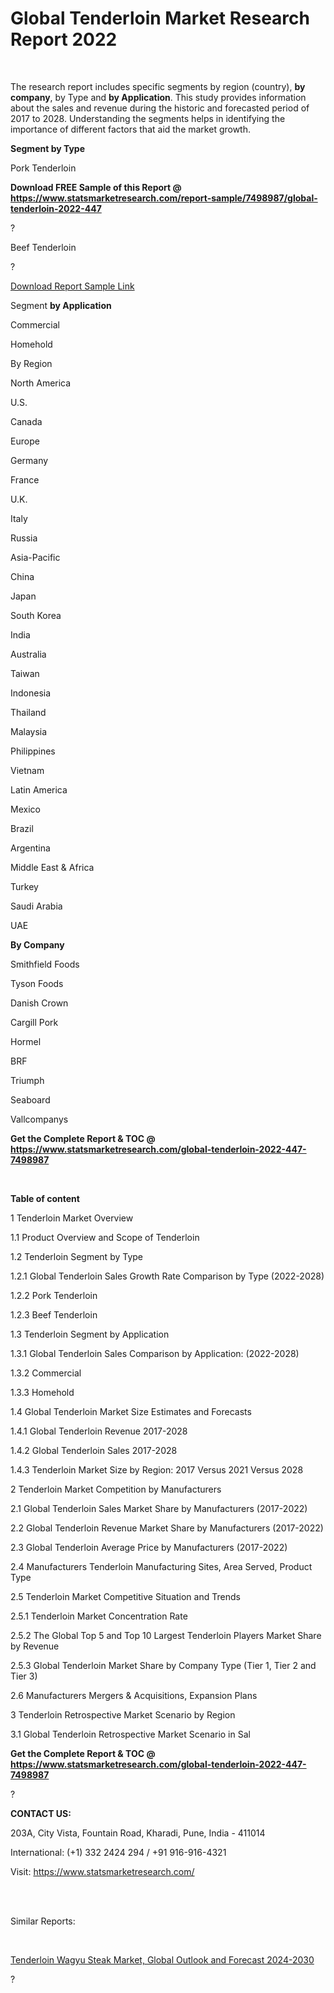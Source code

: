 <h1>Global Tenderloin Market Research Report 2022</h1><br/><p>The research report includes specific segments by region (country), <strong>by company</strong>, by Type and <strong>by Application</strong>. This study provides information about the sales and revenue during the historic and forecasted period of 2017 to 2028. Understanding the segments helps in identifying the importance of different factors that aid the market growth.</p>
 
 
 
 <p><strong>Segment by Type</strong></p>
 
 
 
 <p>Pork Tenderloin</p>
 
 
 
 <div><b>Download FREE Sample of this Report @ <a href="https://www.statsmarketresearch.com/download-free-sample/7498987/global-tenderloin-2022-447">https://www.statsmarketresearch.com/report-sample/7498987/global-tenderloin-2022-447</a></b></div>
 
 
 
 <p>? </p>
 
 
 
 <p>Beef Tenderloin</p>
 
 
 
 <p>? </p>
 
 
 
 <p><a href="https://www.statsmarketresearch.com/download-free-sample/7498987/global-tenderloin-2022-447">Download Report Sample Link</a></p>
 
 
 
 <p>Segment <strong>by Application</strong></p>
 
 
 
 <p>Commercial</p>
 
 
 
 <p>Homehold</p>
 
 
 
 <p>By Region</p>
 
 
 
 <p>North America</p>
 
 
 
 <p>U.S.</p>
 
 
 
 <p>Canada</p>
 
 
 
 <p>Europe</p>
 
 
 
 <p>Germany</p>
 
 
 
 <p>France</p>
 
 
 
 <p>U.K.</p>
 
 
 
 <p>Italy</p>
 
 
 
 <p>Russia</p>
 
 
 
 <p>Asia-Pacific</p>
 
 
 
 <p>China</p>
 
 
 
 <p>Japan</p>
 
 
 
 <p>South Korea</p>
 
 
 
 <p>India</p>
 
 
 
 <p>Australia</p>
 
 
 
 <p>Taiwan</p>
 
 
 
 <p>Indonesia</p>
 
 
 
 <p>Thailand</p>
 
 
 
 <p>Malaysia</p>
 
 
 
 <p>Philippines</p>
 
 
 
 <p>Vietnam</p>
 
 
 
 <p>Latin America</p>
 
 
 
 <p>Mexico</p>
 
 
 
 <p>Brazil</p>
 
 
 
 <p>Argentina</p>
 
 
 
 <p>Middle East & Africa</p>
 
 
 
 <p>Turkey</p>
 
 
 
 <p>Saudi Arabia</p>
 
 
 
 <p>UAE</p>
 
 
 
 <p><strong>By Company</strong></p>
 
 
 
 <p>Smithfield Foods</p>
 
 
 
 <p>Tyson Foods</p>
 
 
 
 <p>Danish Crown</p>
 
 
 
 <p>Cargill Pork</p>
 
 
 
 <p>Hormel</p>
 
 
 
 <p>BRF</p>
 
 
 
 <p>Triumph</p>
 
 
 
 <p>Seaboard</p>
 
 
 
 <p>Vallcompanys</p>
 
 
 
 <div><b>Get the Complete Report & TOC @ <a href="https://www.statsmarketresearch.com/global-tenderloin-2022-447-7498987">https://www.statsmarketresearch.com/global-tenderloin-2022-447-7498987</a></b></div>
 
 
 
 <p><br />
 
 <b>Table of content</b></p>
 
 
 
 <p>1 Tenderloin Market Overview<br />
 
 1.1 Product Overview and Scope of Tenderloin<br />
 
 1.2 Tenderloin Segment by Type<br />
 
 1.2.1 Global Tenderloin Sales Growth Rate Comparison by Type (2022-2028)<br />
 
 1.2.2 Pork Tenderloin<br />
 
 1.2.3 Beef Tenderloin<br />
 
 1.3 Tenderloin Segment by Application<br />
 
 1.3.1 Global Tenderloin Sales Comparison by Application: (2022-2028)<br />
 
 1.3.2 Commercial<br />
 
 1.3.3 Homehold<br />
 
 1.4 Global Tenderloin Market Size Estimates and Forecasts<br />
 
 1.4.1 Global Tenderloin Revenue 2017-2028<br />
 
 1.4.2 Global Tenderloin Sales 2017-2028<br />
 
 1.4.3 Tenderloin Market Size by Region: 2017 Versus 2021 Versus 2028<br />
 
 2 Tenderloin Market Competition by Manufacturers<br />
 
 2.1 Global Tenderloin Sales Market Share by Manufacturers (2017-2022)<br />
 
 2.2 Global Tenderloin Revenue Market Share by Manufacturers (2017-2022)<br />
 
 2.3 Global Tenderloin Average Price by Manufacturers (2017-2022)<br />
 
 2.4 Manufacturers Tenderloin Manufacturing Sites, Area Served, Product Type<br />
 
 2.5 Tenderloin Market Competitive Situation and Trends<br />
 
 2.5.1 Tenderloin Market Concentration Rate<br />
 
 2.5.2 The Global Top 5 and Top 10 Largest Tenderloin Players Market Share by Revenue<br />
 
 2.5.3 Global Tenderloin Market Share by Company Type (Tier 1, Tier 2 and Tier 3)<br />
 
 2.6 Manufacturers Mergers & Acquisitions, Expansion Plans<br />
 
 3 Tenderloin Retrospective Market Scenario by Region<br />
 
 3.1 Global Tenderloin Retrospective Market Scenario in Sal</p>
 
 
 
 <div><b>Get the Complete Report & TOC @ <a href="https://www.statsmarketresearch.com/global-tenderloin-2022-447-7498987">https://www.statsmarketresearch.com/global-tenderloin-2022-447-7498987</a></b></div>
 
 
 
 <p>? </p>
 
 
 
 <p><b>CONTACT US:</b><br />
 
 203A, City Vista, Fountain Road, Kharadi, Pune, India - 411014<br />
 
 International: (+1) 332 2424 294 / +91 916-916-4321<br />
 
 Visit: <a href="https://www.statsmarketresearch.com/">https://www.statsmarketresearch.com/</a><br />
 
 <br />
 
 <br />
 
 Similar Reports:<br />
 
 <br />
 
 <a href="https://www.statsmarketresearch.com/global-tenderloin-wagyu-steak-forecast-2024-2030-824-7928374">Tenderloin Wagyu Steak Market, Global Outlook and Forecast 2024-2030</a><br />
 
 ? </p>